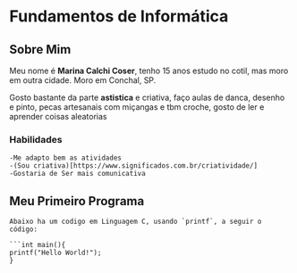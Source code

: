# Fundamentos de Informática 

## Sobre Mim 

 Meu nome é **Marina Calchi Coser**, tenho 15 anos estudo no cotil, mas moro em outra cidade. Moro em Conchal, SP.

 Gosto bastante da parte **astistica** e criativa, faço aulas de danca, desenho e pinto, pecas artesanais com miçangas e tbm croche, gosto de ler e aprender coisas aleatorias


### Habilidades 
    -Me adapto bem as atividades
    -(Sou criativa)[https://www.significados.com.br/criatividade/]
    -Gostaria de Ser mais comunicativa


## Meu Primeiro Programa
    Abaixo ha um codigo em Linguagem C, usando `printf`, a seguir o código:

    ```int main(){
    printf("Hello World!");
    }

        